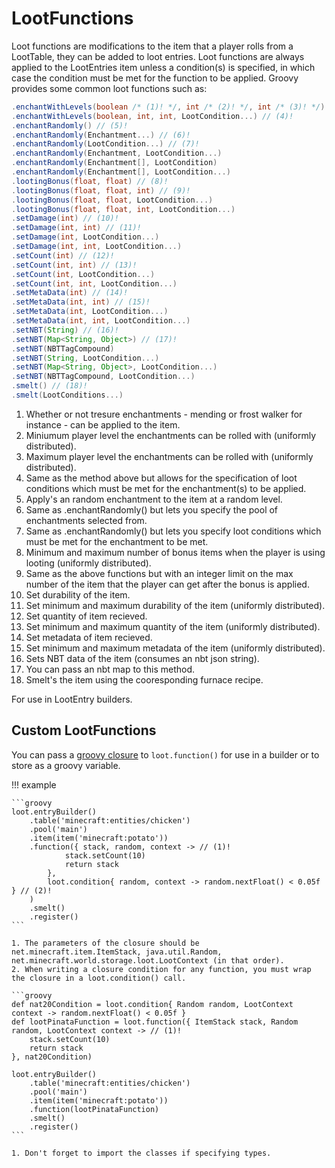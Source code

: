 # LootFunctions

Loot functions are modifications to the item that a player rolls from a LootTable, they can be added to loot entries. Loot functions are always applied to the LootEntries item unless a condition(s) is specified, in which case the condition must be met for the function to be applied. Groovy provides some common loot functions such as:

```groovy
.enchantWithLevels(boolean /* (1)! */, int /* (2)! */, int /* (3)! */)
.enchantWithLevels(boolean, int, int, LootCondition...) // (4)!
.enchantRandomly() // (5)!
.enchantRandomly(Enchantment...) // (6)!
.enchantRandomly(LootCondition...) // (7)!
.enchantRandomly(Enchantment, LootCondition...)
.enchantRandomly(Enchantment[], LootCondition)
.enchantRandomly(Enchantment[], LootCondition...)
.lootingBonus(float, float) // (8)!
.lootingBonus(float, float, int) // (9)!
.lootingBonus(float, float, LootCondition...)
.lootingBonus(float, float, int, LootCondition...)
.setDamage(int) // (10)!
.setDamage(int, int) // (11)!
.setDamage(int, LootCondition...)
.setDamage(int, int, LootCondition...)
.setCount(int) // (12)!
.setCount(int, int) // (13)!
.setCount(int, LootCondition...)
.setCount(int, int, LootCondition...)
.setMetaData(int) // (14)!
.setMetaData(int, int) // (15)!
.setMetaData(int, LootCondition...)
.setMetaData(int, int, LootCondition...)
.setNBT(String) // (16)!
.setNBT(Map<String, Object>) // (17)!
.setNBT(NBTTagCompound)
.setNBT(String, LootCondition...)
.setNBT(Map<String, Object>, LootCondition...)
.setNBT(NBTTagCompound, LootCondition...)
.smelt() // (18)!
.smelt(LootConditions...)
```

1. Whether or not tresure enchantments - mending or frost walker for instance - can be applied to the item.
2. Miniumum player level the enchantments can be rolled with (uniformly distributed).
3. Maximum player level the enchantments can be rolled with (uniformly distributed).
4. Same as the method above but allows for the specification of loot conditions which must be met for the enchantment(s) to be applied.
5. Apply's an random enchantment to the item at a random level.
6. Same as .enchantRandomly() but lets you specify the pool of enchantments selected from.
7. Same as .enchantRandomly() but lets you specify loot conditions which must be met for the enchantment to be met.
8. Minimum and maximum number of bonus items when the player is using looting (uniformly distributed).
9. Same as the above functions but with an integer limit on the max number of the item that the player can get after the bonus is applied.
10. Set durability of the item.
11. Set minimum and maximum durability of the item (uniformly distributed).
12. Set quantity of item recieved.
13. Set minimum and maximum quantity of the item (uniformly distributed).
14. Set metadata of item recieved.
15. Set minimum and maximum metadata of the item (uniformly distributed).
16. Sets NBT data of the item (consumes an nbt json string).
17. You can pass an nbt map to this method.
18. Smelt's the item using the cooresponding furnace recipe.

For use in LootEntry builders.

## Custom LootFunctions

You can pass a [groovy closure](../../../groovy/closure.md) to `loot.function()` for use in a builder or to store as a groovy variable.

!!! example

    ```groovy
    loot.entryBuilder()
        .table('minecraft:entities/chicken')
        .pool('main')
        .item(item('minecraft:potato'))
        .function({ stack, random, context -> // (1)!
                stack.setCount(10)
                return stack
            },
            loot.condition{ random, context -> random.nextFloat() < 0.05f } // (2)!
        )
        .smelt()
        .register()
    ```

    1. The parameters of the closure should be net.minecraft.item.ItemStack, java.util.Random, net.minecraft.world.storage.loot.LootContext (in that order).
    2. When writing a closure condition for any function, you must wrap the closure in a loot.condition() call.

    ```groovy
    def nat20Condition = loot.condition{ Random random, LootContext context -> random.nextFloat() < 0.05f }
    def lootPinataFunction = loot.function({ ItemStack stack, Random random, LootContext context -> // (1)!
        stack.setCount(10)
        return stack
    }, nat20Condition)

    loot.entryBuilder()
        .table('minecraft:entities/chicken')
        .pool('main')
        .item(item('minecraft:potato'))
        .function(lootPinataFunction)
        .smelt()
        .register()
    ```

    1. Don't forget to import the classes if specifying types.

